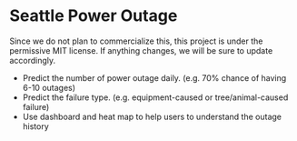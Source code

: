 # Seattle Power Outage

Since we do not plan to commercialize this, this project is under the permissive MIT license. If anything changes, we will be sure to update accordingly.

* Predict the number of power outage daily. (e.g. 70% chance of having 6-10 outages) 
* Predict the failure type. (e.g. equipment-caused or tree/animal-caused failure)
* Use dashboard and heat map to help users to understand the outage history
